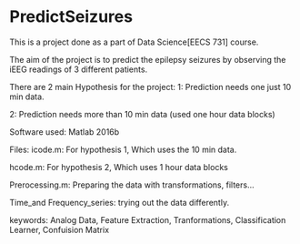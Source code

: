 # PredictSeizures
This is a project done as a part of Data Science[EECS 731] course.

The aim of the project is to predict the epilepsy seizures by observing the iEEG readings of 3 different patients.

There are 2 main Hypothesis for the project:
  1: Prediction needs one just 10 min data.
  
  2: Prediction needs more than 10 min data (used one hour data blocks)
  
  
Software used: Matlab 2016b

Files:
icode.m: For hypothesis 1, Which uses the 10 min data.

hcode.m: For hypothesis 2, Which uses 1 hour data blocks

Prerocessing.m: Preparing the data with transformations, filters...

Time_and Frequency_series: trying out the data differently.

keywords: Analog Data, Feature Extraction, Tranformations, Classification Learner, Confuision Matrix

